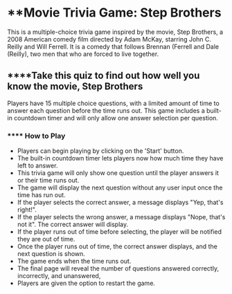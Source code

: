 
# ****Movie Trivia Game: Step Brothers**

This is a multiple-choice trivia game inspired by the movie, Step Brothers, a 2008 American comedy film directed by Adam McKay, starring John C. Reilly and Will Ferrell. It is a comedy that follows Brennan (Ferrell and Dale (Reilly), two men that who are forced to live together.

## ****Take this quiz to find out how well you know the movie, Step Brothers

Players have 15 multiple choice questions, with a limited amount of time to answer each question before the time runs out. This game includes a built-in countdown timer and will only allow one answer selection per question.

### **** How to Play 

* Players can begin playing by clicking on the 'Start' button.
* The built-in countdown timer lets players now how much time they have left to answer.
* This trivia game will only show one question until the player answers it or their time runs out.
* The game will display the next question without any user input once the time has run out.
* If the player selects the correct answer, a message displays "Yep, that's right!". 
* If the player selects the wrong answer, a message displays "Nope, that's not it". The correct answer will display.
* If the player runs out of time before selecting, the player will be notified they are out of time.
* Once the player runs out of time, the correct answer displays, and the next question is shown.
* The game ends when the time runs out.
* The final page will reveal the number of questions answered correctly, incorrectly, and unanswered,
* Players are given the option to restart the game.
